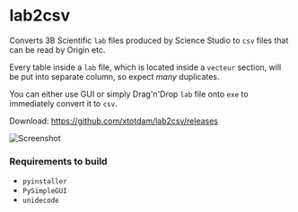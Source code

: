 # lab2csv

Converts 3B Scientific `lab` files produced by Science Studio to `csv` files that can be read by Origin etc.

Every table inside a `lab` file, which is located inside a `vecteur` section, will be put into separate column, so expect *many* duplicates.

You can either use GUI or simply Drag'n'Drop `lab` file onto `exe` to immediately convert it to `csv`.

Download: https://github.com/xtotdam/lab2csv/releases


![Screenshot](https://user-images.githubusercontent.com/5108025/157852537-447f7085-c3c8-4d8c-9b0d-95c9ce0c77af.png)


### Requirements to build

* `pyinstaller`
* `PySimpleGUI`
* `unidecode`
